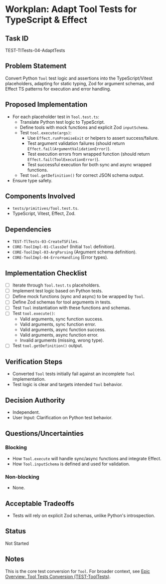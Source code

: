 # Workplan: Adapt Tool Tests for TypeScript & Effect

## Task ID
TEST-TlTests-04-AdaptTests

## Problem Statement
Convert Python `Tool` test logic and assertions into the TypeScript/Vitest placeholders, adapting for static typing, Zod for argument schemas, and Effect TS patterns for execution and error handling.

## Proposed Implementation
- For each placeholder test in `Tool.test.ts`:
    - Translate Python test logic to TypeScript.
    - Define tools with mock functions and explicit Zod `inputSchema`.
    - Test `tool.execute(args)`:
        - Use `Effect.runPromiseExit` or helpers to assert success/failure.
        - Test argument validation failures (should return `Effect.fail(ArgumentValidationError)`).
        - Test execution errors from wrapped function (should return `Effect.fail(ToolExecutionError)`).
        - Test successful execution for both sync and async wrapped functions.
    - Test `tool.getDefinition()` for correct JSON schema output.
- Ensure type safety.

## Components Involved
- `tests/primitives/Tool.test.ts`.
- TypeScript, Vitest, Effect, Zod.

## Dependencies
- `TEST-TlTests-03-CreateTSFiles`.
- `CORE-ToolImpl-01-ClassDef` (Initial `Tool` definition).
- `CORE-ToolImpl-03-ArgParsing` (Argument schema definition).
- `CORE-ToolImpl-04-ErrorHandling` (Error types).

## Implementation Checklist
- [ ] Iterate through `Tool.test.ts` placeholders.
- [ ] Implement test logic based on Python tests.
- [ ] Define mock functions (sync and async) to be wrapped by `Tool`.
- [ ] Define Zod schemas for tool arguments in tests.
- [ ] Test `Tool` instantiation with these functions and schemas.
- [ ] Test `tool.execute()`:
    - Valid arguments, sync function success.
    - Valid arguments, sync function error.
    - Valid arguments, async function success.
    - Valid arguments, async function error.
    - Invalid arguments (missing, wrong type).
- [ ] Test `tool.getDefinition()` output.

## Verification Steps
- Converted `Tool` tests initially fail against an incomplete `Tool` implementation.
- Test logic is clear and targets intended `Tool` behavior.

## Decision Authority
- Independent.
- User Input: Clarification on Python test behavior.

## Questions/Uncertainties
### Blocking
- How `Tool.execute` will handle sync/async functions and integrate Effect.
- How `Tool.inputSchema` is defined and used for validation.

### Non-blocking
- None.

## Acceptable Tradeoffs
- Tests will rely on explicit Zod schemas, unlike Python's introspection.

## Status
Not Started

## Notes
This is the core test conversion for `Tool`.
For broader context, see [Epic Overview: Tool Tests Conversion (TEST-ToolTests)](../../docs/planning/workplans/TEST-ToolTests.md).